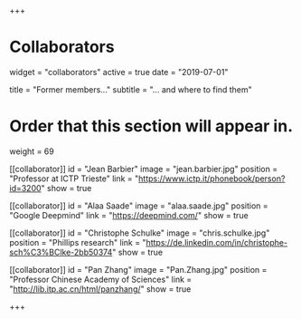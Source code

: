 +++
# Collaborators
widget = "collaborators"
active = true
date = "2019-07-01"

title = "Former members..."
subtitle = "... and where to find them"

# Order that this section will appear in.
weight = 69

[[collaborator]]
	id = "Jean Barbier"
	image = "jean.barbier.jpg"
	position = "Professor at ICTP Trieste"
	link = "https://www.ictp.it/phonebook/person?id=3200"
	show = true

[[collaborator]]
	id = "Alaa Saade"
	image = "alaa.saade.jpg"
	position = "Google Deepmind"
	link = "https://deepmind.com/"
	show = true

[[collaborator]]
	id = "Christophe Schulke"
	image = "chris.schulke.jpg"
	position = "Phillips research"
	link = "https://de.linkedin.com/in/christophe-sch%C3%BClke-2bb50374"
	show = true

[[collaborator]]
	id = "Pan Zhang"
	image = "Pan.Zhang.jpg"
	position = "Professor Chinese Academy of Sciences"
	link = "http://lib.itp.ac.cn/html/panzhang/"
	show = true

+++